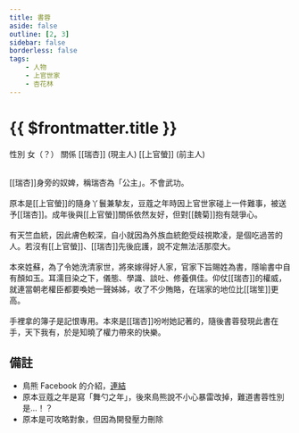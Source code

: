 ```yaml
---
title: 書蓉
aside: false
outline: [2, 3]
sidebar: false
borderless: false
tags:
    - 人物
    - 上官世家
    - 杏花林
---
```


# {{ $frontmatter.title }}

<ChTabs position="bottom">
	<ChTab title="書蓉">
		<Ch src='/images/characters/special818/normal.webp' position='right'/>
		<ChName nameZh='書蓉' nameEn='Shu Rong' position='right' />
		<ChTable>
			<ChTr>
				<ChTd isTitle=true>
					性別
				</ChTd>
				<ChTd>
					女（？）
				</ChTd>
			</ChTr>
			<ChTr>
				<ChTd isTitle=true position='center'>
					關係
				</ChTd>
			</ChTr>
			<ChTr>
				<ChTd position='center'>
					[[瑞杏]] (現主人)
				</ChTd>
			</ChTr>
			<ChTr>
				<ChTd position='center'>
					[[上官螢]] (前主人)
				</ChTd>
			</ChTr>
		</ChTable>
	</ChTab>
</ChTabs>
<br><br>

[[瑞杏]]身旁的奴婢，稱瑞杏為「公主」。不會武功。
<br><br>
原本是[[上官螢]]的隨身丫鬟兼摯友，豆蔻之年時因上官世家碰上一件難事，被送予[[瑞杏]]。成年後與[[上官螢]]關係依然友好，但對[[魏菊]]抱有競爭心。
<br><br>
有天竺血統，因此膚色較深，自小就因為外族血統飽受歧視欺凌，是個吃過苦的人。若沒有[[上官螢]]、[[瑞杏]]先後庇護，說不定無法活那麼大。
<br><br>
本來姓蘇，為了令她洗清家世，將來嫁得好人家，官家下旨賜姓為書，隱喻書中自有顏如玉。耳濡目染之下，儀態、學識、談吐、修養俱佳。仰仗[[瑞杏]]的權威，就連當朝老權臣都要喚她一聲姊姊，收了不少賄賂，在瑞家的地位比[[瑞笙]]更高。
<br><br>
手裡拿的簿子是記恨專用。本來是[[瑞杏]]吩咐她記著的，隨後書蓉發現此書在手，天下我有，於是知曉了權力帶來的快樂。

## 備註

-   鳥熊 Facebook 的介紹，[連結](https://www.facebook.com/photo.php?fbid=340029288550453&id=100076301525150&set=a.165167019370015)
-   原本豆蔻之年是寫「舞勺之年」，後來鳥熊說不小心暴雷改掉，難道書蓉性別是...！？
-   原本是可攻略對象，但因為開發壓力刪除
